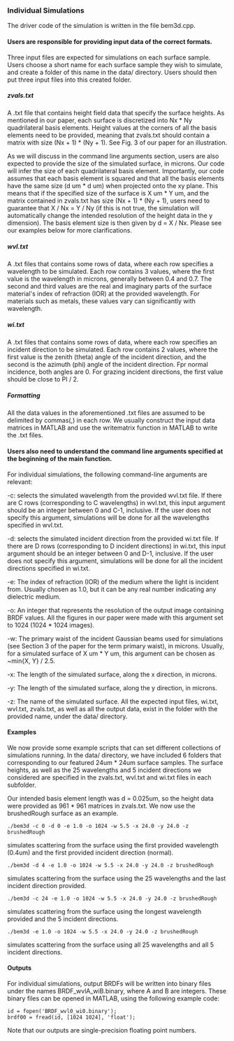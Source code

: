 ### Individual Simulations
The driver code of the simulation is written in the file bem3d.cpp. 

#### Users are responsible for providing input data of the correct formats.

Three input files are expected for simulations on each surface sample. Users choose a short name for each surface sample they wish to simulate, and create a folder of this name in the data/ directory. Users should then put three input files into this created folder.

##### zvals.txt

A .txt file that contains height field data that specify the surface heights. As mentioned in our paper, each surface is discretized into Nx * Ny quadrilateral basis elements. Height values at the corners of all the basis elements need to be provided, meaning that zvals.txt should contain a matrix with size (Nx + 1) * (Ny + 1). See Fig. 3 of our paper for an illustration.

As we will discuss in the command line arguments section, users are also expected to provide the size of the simulated surface, in microns. Our code will infer the size of each quadrilateral basis element. Importantly, our code assumes that each basis element is squared and that all the basis elements have the same size (d um * d um) when projected onto the xy plane. This means that if the specified size of the surface is X um * Y um, and the matrix contained in zvals.txt has size (Nx + 1) * (Ny + 1), users need to guarantee that X / Nx = Y / Ny (if this is not true, the simulation will automatically change the intended resolution of the height data in the y dimension). The basis element size is then given by d = X / Nx. Please see our examples below for more clarifications.

##### wvl.txt

A .txt files that contains some rows of data, where each row specifies a wavelength to be simulated. Each row contains 3 values, where the first value is the wavelength in microns, generally between 0.4 and 0.7. The second and third values are the real and imaginary parts of the surface material's index of refraction (IOR) at the provided wavelength. For materials such as metals, these values vary can significantly with wavelength.

##### wi.txt

A .txt files that contains some rows of data, where each row specifies an incident direction to be simulated. Each row contains 2 values, where the first value is the zenith (theta) angle of the incident direction, and the second is the azimuth (phi) angle of the incident direction. Fpr normal incidence, both angles are 0. For grazing incident directions, the first value should be close to PI / 2.

##### Formatting

All the data values in the aforementioned .txt files are assumed to be delimited by commas(,) in each row. We usually construct the input data matrices in MATLAB and use the writematrix function in MATLAB to write the .txt files.

#### Users also need to understand the command line arguments specified at the beginning of the main function. 

For individual simulations, the following command-line arguments are relevant:

-c: selects the simulated wavelength from the provided wvl.txt file. If there are C rows (corresponding to C wavelengths) in wvl.txt, this input argument should be an integer between 0 and C-1, inclusive. If the user does not specify this argument, simulations will be done for all the wavelengths specified in wvl.txt.

-d: selects the simulated incident direction from the provided wi.txt file. If there are D rows (corresponding to D incident directions) in wi.txt, this input argument should be an integer between 0 and D-1, inclusive. If the user does not specify this argument, simulations will be done for all the incident directions specified in wi.txt.

-e: The index of refraction (IOR) of the medium where the light is incident from. Usually chosen as 1.0, but it can be any real number indicating any dielectric medium.

-o: An integer that represents the resolution of the output image containing BRDF values. All the figures in our paper were made with this argument set to 1024 (1024 * 1024 images).

-w: The primary waist of the incident Gaussian beams used for simulations (see Section 3 of the paper for the term primary waist), in microns. Usually, for a simulated surface of X um * Y um, this argument can be chosen as ~min{X, Y} / 2.5.

-x: The length of the simulated surface, along the x direction, in microns.

-y: The length of the simulated surface, along the y direction, in microns.

-z: The name of the simulated surface. All the expected input files, wi.txt, wvl.txt, zvals.txt, as well as all the output data, exist in the folder with the provided name, under the data/ directory.

#### Examples

We now provide some example scripts that can set different collections of simulations running. In the data/ directory, we have included 6 folders that corresponding to our featured 24um * 24um surface samples. The surface heights, as well as the 25 wavelengths and 5 incident directions we considered are specified in the zvals.txt, wvl.txt and wi.txt files in each subfolder.

Our intended basis element length was d = 0.025um, so the height data were provided as 961 * 961 matrices in zvals.txt. We now use the brushedRough surface as an example.

```
./bem3d -c 0 -d 0 -e 1.0 -o 1024 -w 5.5 -x 24.0 -y 24.0 -z brushedRough
```
simulates scattering from the surface using the first provided wavelength (0.4um) and the first provided incident direction (normal).

```
./bem3d -d 4 -e 1.0 -o 1024 -w 5.5 -x 24.0 -y 24.0 -z brushedRough
```
simulates scattering from the surface using the 25 wavelengths and the last incident direction provided.

```
./bem3d -c 24 -e 1.0 -o 1024 -w 5.5 -x 24.0 -y 24.0 -z brushedRough
```
simulates scattering from the surface using the longest wavelength provided and the 5 incident directions.

```
./bem3d -e 1.0 -o 1024 -w 5.5 -x 24.0 -y 24.0 -z brushedRough
```
simulates scattering from the surface using all 25 wavelengths and all 5 incident directions.

#### Outputs

For individual simulations, output BRDFs will be written into binary files under the names BRDF_wvlA_wiB.binary, where A and B are integers. These binary files can be opened in MATLAB, using the following example code:

```
id = fopen('BRDF_wvl0_wi0.binary');
brdf00 = fread(id, [1024 1024], 'float');
```
Note that our outputs are single-precision floating point numbers.
